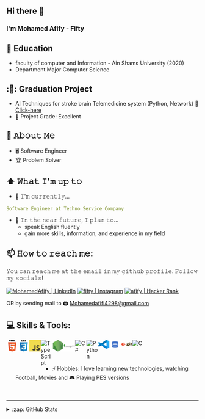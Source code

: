 ## Hi there 👋
### I'm Mohamed Afify - Fifty 
<!--
**m0hamedafifi/m0hamedafifi** is a ✨ _special_ ✨ repository because its `README.md` (this file) appears on your GitHub profile.

Here are some ideas to get you started:

- 🔭 I’m currently working on ...
- 🌱 I’m currently learning ...
- 👯 I’m looking to collaborate on ...
- 🤔 I’m looking for help with ...
- 💬 Ask me about ...
- 📫 How to reach me: ...
- 😄 Pronouns: ...
- ⚡ Fun fact: ...
-->

## :pencil: Education 
- faculty of computer and Information - Ain Shams University (2020)
- Department Major Computer Science

## :🔭: Graduation Project
- AI Techniques for stroke brain Telemedicine system (Python, Network) :link: [Click-here](https://github.com/m0hamedafifi/Brain-stroke)
- 🎯 Project Grade: Excellent

## :book: 𝙰𝚋𝚘𝚞𝚝 𝙼𝚎
- 🖥 Software Engineer
- 🏆 Problem Solver



## ⬆ 𝚆𝚑𝚊𝚝 𝙸'𝚖 𝚞𝚙 𝚝𝚘
- 🔨 𝙸'𝚖 𝚌𝚞𝚛𝚛𝚎𝚗𝚝𝚕𝚢...
```yaml
Software Engineer at Techno Service Company
```

- 🎯 𝙸𝚗 𝚝𝚑𝚎 𝚗𝚎𝚊𝚛 𝚏𝚞𝚝𝚞𝚛𝚎, 𝙸 𝚙𝚕𝚊𝚗 𝚝𝚘...
  - speak English fluently
  - gain more skills, information, and experience in my field
    
## 📫 𝙷𝚘𝚠 𝚝𝚘 𝚛𝚎𝚊𝚌𝚑 𝚖𝚎:
𝚈𝚘𝚞 𝚌𝚊𝚗 𝚛𝚎𝚊𝚌𝚑 𝚖𝚎 𝚊𝚝 𝚝𝚑𝚎 𝚎𝚖𝚊𝚒𝚕 𝚒𝚗 𝚖𝚢 𝚐𝚒𝚝𝚑𝚞𝚋 𝚙𝚛𝚘𝚏𝚒𝚕𝚎. 𝙵𝚘𝚕𝚕𝚘𝚠 𝚖𝚢 𝚜𝚘𝚌𝚒𝚊𝚕𝚜!

[<img align="center" alt="MohamedAfify | LinkedIn" title="Follow ِfifty on LinkedIn"  height="40em" src="https://raw.githubusercontent.com/Raymo111/Raymo111/master/socials/linkedin.png" />](https://www.linkedin.com/in/mohamed-afifi-739baa159/)
[<img src="https://raw.githubusercontent.com/Raymo111/Raymo111/master/socials/instagram.svg" height="40em" align="center" alt="fifty | Instagram" title="Follow fifty on Instagram"/>](https://instagram.com/m0hamedafifi)
[<img src="https://upload.wikimedia.org/wikipedia/commons/4/40/HackerRank_Icon-1000px.png" height="40em" align="center" alt="afify | Hacker Rank" title="Follow afify on Hacker Rank"/>](https://www.hackerrank.com/profile/afifimohamed765)
<br />

OR by sending mail to
🖨️ [Mohamedafifi4298@gmail.com](mailto:mohamedafifi4298@gmail.com)

## :computer: Skills & Tools:

<img align="left" alt="HTML5" title="HTML5" width="30px" src="https://raw.githubusercontent.com/github/explore/80688e429a7d4ef2fca1e82350fe8e3517d3494d/topics/html/html.png" />
<img align="left" alt="CSS3" title="CSS3" width="30px" src="https://raw.githubusercontent.com/github/explore/80688e429a7d4ef2fca1e82350fe8e3517d3494d/topics/css/css.png" />
<img align="left" alt="JavaScript" title="JavaScript" width="30px" src="https://raw.githubusercontent.com/github/explore/80688e429a7d4ef2fca1e82350fe8e3517d3494d/topics/javascript/javascript.png" />
<img align="left" alt="TypeScript" title="TypeScript" width="30px" src="https://upload.wikimedia.org/wikipedia/commons/4/4c/Typescript_logo_2020.svg" />
<img align="left" alt="Node.js" title="Node.js" width="30px" src="https://raw.githubusercontent.com/github/explore/80688e429a7d4ef2fca1e82350fe8e3517d3494d/topics/nodejs/nodejs.png" />
<img align="left" alt="MongoDB" title="MongoDB" width="30px" src="https://raw.githubusercontent.com/github/explore/80688e429a7d4ef2fca1e82350fe8e3517d3494d/topics/mongodb/mongodb.png" />
<img align="left" alt="C#" title="C#" width="30px" src="https://upload.wikimedia.org/wikipedia/commons/0/0d/C_Sharp_wordmark.svg" />
<img align="left" alt="Python" title="Python" width="30px" src="https://logos-download.com/wp-content/uploads/2016/10/Python_logo_icon.png" />
<img align="left" height="23px" alt="Visual Studio Code" title="Visual Studio Code" width="30px" src="https://raw.githubusercontent.com/github/explore/80688e429a7d4ef2fca1e82350fe8e3517d3494d/topics/visual-studio-code/visual-studio-code.png" height="23px" />
<img align="left" height="23px" alt="SQL" title="SQL" width="30px" src="https://raw.githubusercontent.com/github/explore/80688e429a7d4ef2fca1e82350fe8e3517d3494d/topics/sql/sql.png" />
<img align="left" height="23px" alt="Git" title="Git" width="30px" src="https://raw.githubusercontent.com/github/explore/80688e429a7d4ef2fca1e82350fe8e3517d3494d/topics/git/git.png" />
<img align="left" height="23px" alt="C++" title="C++" width="30px" src="https://upload.wikimedia.org/wikipedia/commons/1/18/ISO_C%2B%2B_Logo.svg"/>

<br /><br /><br />
- ⚡ Hobbies: I love learning new technologies, watching Football, Movies and 🎮 Playing PES versions
<br />

--- 

<details>
  <summary>:zap: GitHub Stats</summary>

  <img align="left" alt="fifty's GitHub Stats" src="https://github-readme-stats.vercel.app/api?username=m0hamedafifi&show_icons=true&hide_border=false" />

</details>
